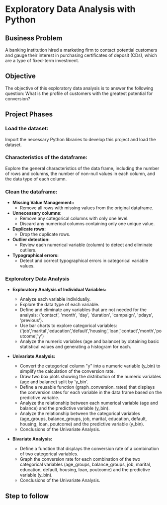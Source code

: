 # Exploratory Data Analysis with Python

## Business Problem
A banking institution hired a marketing firm to contact potential customers and gauge their interest in purchasing certificates of deposit (CDs), which are a type of fixed-term investment. 

## Objective
The objective of this exploratory data analysis is to answer the following question: 
What is the profile of customers with the greatest potential for conversion? 

## Project Phases

### Load the dataset:
Import the necessary Python libraries to develop this project and load the dataset.

### Characteristics of the dataframe:
Explore the general characteristics of the data frame, including the number of rows and columns, the number of non-null values in each column, and the data type of each column.

### Clean the dataframe:
- **Missing Value Management::**
  * Remove all rows with missing values from the original dataframe.
- **Unnecessary columns:**
  * Remove any categorical columns with only one level.
  * Discard any numerical columns containing only one unique value.
- **Duplicate rows:**
	* Drop the duplicate rows.
- **Outlier detection:** 
  * Review each numerical variable (column) to detect and eliminate outliers.
- **Typographical errors:** 
  * Detect and correct typographical errors in categorical variable values.
    
### Exploratory Data Analysis
- **Exploratory Analysis of Individual Variables:**
    * Analyze each variable individually.
    * Explore the data type of each variable.
    * Define and eliminate any variables that are not needed for the analysis: ('contact', 'month', 'day', 'duration', 'campaign', 'pdays', 'previous').
    * Use bar charts to explore categorical variables: ('job','marital','education','default','housing','loan','contact','month','poutcome','y')
    * Analyze the numeric variables (age and balance) by obtaining basic statistical values and generating a histogram for each.
    
- **Univariate Analysis:**
    * Convert the categorical column "y" into a numeric variable (y_bin) to simplify the calculation of the conversion rate.
    * Draw two box plots showing the distribution of the numeric variables (age and balance) split by 'y_bin'.
    * Define a reusable function (graph_conversion_rates) that displays the conversion rates for each variable in the data frame based on the predictive variable.
    * Analyze the relationship between each numerical variable (age and balance) and the predictive variable (y_bin).
    * Analyze the relationship between the categorical variables (age_groups, balance_groups, job, marital, education, default, housing, loan, poutcome) and the predictive variable (y_bin).
    * Conclusions of the Univariate Analysis.

- **Bivariate Analysis:**
    * Define a function that displays the conversion rate of a combination of two categorical variables.
    * Graph the conversion rate for each combination of the two categorical variables (age_groups, balance_groups, job, marital, education, default, housing, loan, poutcome) and the predictive variable (y_bin).
    * Conclusions of the Univariate Analysis.
      
##  Step to follow


